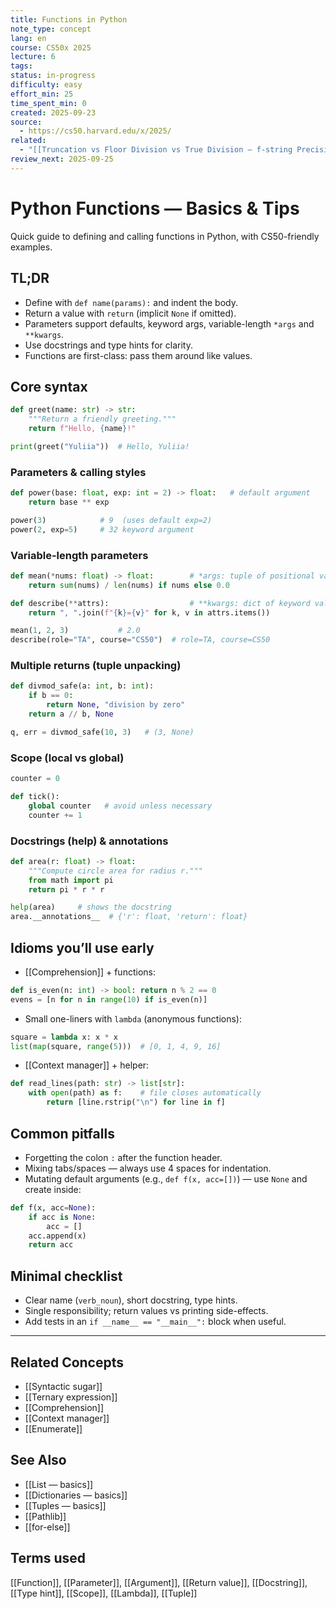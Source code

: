 ```yaml
---
title: Functions in Python
note_type: concept
lang: en
course: CS50x 2025
lecture: 6
tags:
status: in-progress
difficulty: easy
effort_min: 25
time_spent_min: 0
created: 2025-09-23
source:
  - https://cs50.harvard.edu/x/2025/
related:
  - "[[Truncation vs Floor Division vs True Division — f-string Precision]]"
review_next: 2025-09-25
---
```

# Python Functions — Basics & Tips

Quick guide to defining and calling functions in Python, with CS50-friendly examples.

## TL;DR
- Define with `def name(params):` and indent the body.
- Return a value with `return` (implicit `None` if omitted).
- Parameters support defaults, keyword args, variable-length `*args` and `**kwargs`.
- Use docstrings and type hints for clarity.
- Functions are first-class: pass them around like values.

## Core syntax
```python
def greet(name: str) -> str:
    """Return a friendly greeting."""
    return f"Hello, {name}!"

print(greet("Yuliia"))  # Hello, Yuliia!
```

### Parameters & calling styles
```python
def power(base: float, exp: int = 2) -> float:   # default argument
    return base ** exp

power(3)            # 9  (uses default exp=2)
power(2, exp=5)     # 32 keyword argument
```

### Variable-length parameters
```python
def mean(*nums: float) -> float:        # *args: tuple of positional values
    return sum(nums) / len(nums) if nums else 0.0

def describe(**attrs):                  # **kwargs: dict of keyword values
    return ", ".join(f"{k}={v}" for k, v in attrs.items())

mean(1, 2, 3)           # 2.0
describe(role="TA", course="CS50")  # role=TA, course=CS50
```

### Multiple returns (tuple unpacking)
```python
def divmod_safe(a: int, b: int):
    if b == 0:
        return None, "division by zero"
    return a // b, None

q, err = divmod_safe(10, 3)   # (3, None)
```

### Scope (local vs global)
```python
counter = 0

def tick():
    global counter   # avoid unless necessary
    counter += 1
```

### Docstrings (help) & annotations
```python
def area(r: float) -> float:
    """Compute circle area for radius r."""
    from math import pi
    return pi * r * r

help(area)     # shows the docstring
area.__annotations__  # {'r': float, 'return': float}
```

## Idioms you’ll use early
- [[Comprehension]] + functions:
```python
def is_even(n: int) -> bool: return n % 2 == 0
evens = [n for n in range(10) if is_even(n)]
```
- Small one-liners with `lambda` (anonymous functions):
```python
square = lambda x: x * x
list(map(square, range(5)))  # [0, 1, 4, 9, 16]
```
- [[Context manager]] + helper:
```python
def read_lines(path: str) -> list[str]:
    with open(path) as f:    # file closes automatically
        return [line.rstrip("\n") for line in f]
```

## Common pitfalls
- Forgetting the colon `:` after the function header.
- Mixing tabs/spaces — always use 4 spaces for indentation.
- Mutating default arguments (e.g., `def f(x, acc=[])`) — use `None` and create inside:
```python
def f(x, acc=None):
    if acc is None:
        acc = []
    acc.append(x)
    return acc
```

## Minimal checklist
- Clear name (`verb_noun`), short docstring, type hints.
- Single responsibility; return values vs printing side-effects.
- Add tests in an `if __name__ == "__main__":` block when useful.

---
## Related Concepts
- [[Syntactic sugar]]
- [[Ternary expression]]
- [[Comprehension]]
- [[Context manager]]
- [[Enumerate]]

## See Also
- [[List — basics]]
- [[Dictionaries — basics]]
- [[Tuples — basics]]
- [[Pathlib]]
- [[for-else]]

## Terms used
[[Function]], [[Parameter]], [[Argument]], [[Return value]], [[Docstring]], [[Type hint]], [[Scope]], [[Lambda]], [[Tuple]]
